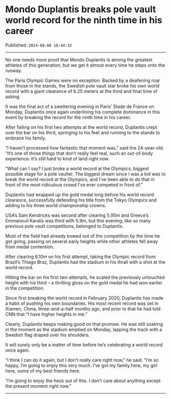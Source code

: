 # Mondo Duplantis breaks pole vault world record for the ninth time in his career

Published :`2024-08-06 10:44:32`

---

No one needs more proof that Mondo Duplantis is among the greatest athletes of this generation, but we get it almost every time he steps onto the runway.

The Paris Olympic Games were no exception. Backed by a deafening roar from those in the stands, the Swedish pole vault star broke his own world record with a giant clearance of 6.25 meters at the third and final time of asking.

It was the final act of a sweltering evening in Paris’ Stade de France on Monday, Duplantis once again underlining his complete dominance in this event by breaking the record for the ninth time in his career.

After failing on his first two attempts at the world record, Duplantis crept over the bar on his third, springing to his feet and running to the stands to embrace his family.

“I haven’t processed how fantastic that moment was,” said the 24-year-old. “It’s one of those things that don’t really feel real, such an out-of-body experience. It’s still hard to kind of land right now.

“What can I say? I just broke a world record at the Olympics, biggest possible stage for a pole vaulter. The biggest dream since I was a kid was to break the world record at the Olympics, and I’ve been able to do that in front of the most ridiculous crowd I’ve ever competed in front of.”

Duplantis had wrapped up the gold medal long before his world record clearance, successfully defending his title from the Tokyo Olympics and adding to his three world championship crowns.

USA’s Sam Kendricks was second after clearing 5.95m and Greece’s Emmanouil Karalis was third with 5.9m, but this evening, like so many previous pole vault competitions, belonged to Duplantis.

Most of the field had already bowed out of the competition by the time he got going, passing on several early heights while other athletes fell away from medal contention.

After clearing 6.10m on his first attempt, taking the Olympic record from Brazil’s Thiago Braz, Duplantis had the stadium in his thrall with a shot at the world record.

Hitting the bar on his first two attempts, he scaled the previously untouched height with his third – a thrilling gloss on the gold medal he had won earlier in the competition.

Since first breaking the world record in February 2020, Duplantis has made a habit of pushing his own boundaries. His most recent record was set in Xiamen, China, three-and-a-half months ago, and prior to that he had told CNN that “I have higher heights in me.”

Clearly, Duplantis keeps making good on that promise. He was still soaking in the moment as the stadium emptied on Monday, lapping the track with a Swedish flag draped over his shoulders.

It will surely only be a matter of time before he’s celebrating a world record once again.

“I think I can do it again, but I don’t really care right now,” he said. “I’m so happy, I’m going to enjoy this very much. I’ve got my family here, my girl here, some of my best friends here.

“I’m going to enjoy the heck out of this. I don’t care about anything except the present moment right now.”

---

